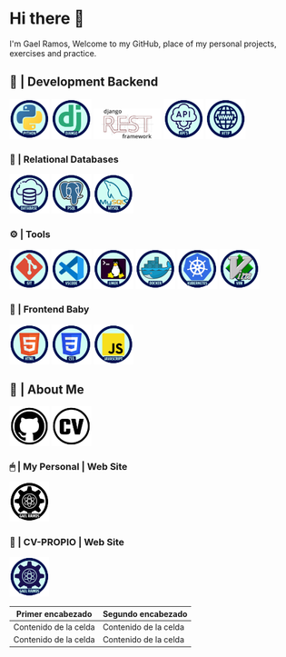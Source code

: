 # Hi there 👋
I'm Gael Ramos, Welcome to my GitHub, place of my personal projects, exercises and practice.

## 🐍 | Development Backend 
<code><img width="70" src="https://raw.githubusercontent.com/esgaelramos/esgaelramos/main/PYTHON.svg"></code>
<code><img width="70" src="https://raw.githubusercontent.com/esgaelramos/esgaelramos/main/DJANGO.svg"></code>
<code><img width="120" src="https://raw.githubusercontent.com/esgaelramos/esgaelramos/main/rest.png"></code> 
<code><img width="70" src="https://raw.githubusercontent.com/esgaelramos/esgaelramos/main/API'S.svg"></code>
<code><img width="70" src="https://raw.githubusercontent.com/esgaelramos/esgaelramos/main/http.png"></code>

### 💾 | Relational Databases
<code><img width="70" src="https://raw.githubusercontent.com/esgaelramos/esgaelramos/main/DATABASE.svg"></code>
<code><img width="70" src="https://raw.githubusercontent.com/esgaelramos/esgaelramos/main/PSQL.svg"></code>
<code><img width="70" src="https://raw.githubusercontent.com/esgaelramos/esgaelramos/main/MYSQL.svg"></code>

### ⚙ | Tools
<code><img width="70" src="https://raw.githubusercontent.com/esgaelramos/esgaelramos/main/GIT.svg"></code>
<code><img width="70" src="https://raw.githubusercontent.com/esgaelramos/esgaelramos/main/vscode.png"></code>
<code><img width="70" src="https://raw.githubusercontent.com/esgaelramos/esgaelramos/main/LINUX.svg"></code>
<code><img width="70" src="https://raw.githubusercontent.com/esgaelramos/esgaelramos/main/DOCKER.svg"></code>
<code><img width="70" src="https://raw.githubusercontent.com/esgaelramos/esgaelramos/main/kuber.png"></code>
<code><img width="70" src="https://raw.githubusercontent.com/esgaelramos/esgaelramos/main/vim.png"></code>

### 🍼 | Frontend Baby
<code><img width="70" src="https://raw.githubusercontent.com/esgaelramos/esgaelramos/main/HTML.svg"></code>
<code><img width="70" src="https://raw.githubusercontent.com/esgaelramos/esgaelramos/main/CSS.svg"></code>
<code><img width="70" src="https://raw.githubusercontent.com/esgaelramos/esgaelramos/main/JS.svg"></code>

## 🤔 | About Me
<code>[<img width="70" src="https://raw.githubusercontent.com/esgaelramos/esgaelramos/main/github.svg">](https://github.com/esgaelramos)</code>
<code>[<img width="70" src="https://raw.githubusercontent.com/esgaelramos/esgaelramos/main/cv.svg">](https://esgaelramos.xyz/assets/CV-Gael-Ramos-Backend.pdf)</code>
### 🖱 | My Personal | Web Site 
<code>[<img width="70" src="https://raw.githubusercontent.com/esgaelramos/esgaelramos/main/assets/x.svg">](https://esgaelramos.xyz)</code>
### 📁 | CV-PROPIO | Web Site 
<code>[<img width="70" src="https://raw.githubusercontent.com/esgaelramos/esgaelramos/main/myweb.png">](https://cvpropio.com)</code>

| Primer encabezado | Segundo encabezado |
| ------------- | ------------- |
| Contenido de la celda  | Contenido de la celda  |
| Contenido de la celda  | Contenido de la celda  |



<!--
**esgaelramos/esgaelramos** is a ✨ _special_ ✨ repository because its `README.md` (this file) appears on your GitHub profile.

Here are some ideas to get you started:

- 🔭 I’m currently working on ...
- 🌱 I’m currently learning ...
- 👯 I’m looking to collaborate on ...
- 🤔 I’m looking for help with ...
- 💬 Ask me about ...
- 📫 How to reach me: ...
- 😄 Pronouns: ...
- ⚡ Fun fact: ...
# 🤔 | Programming
![alt text](https://upload.wikimedia.org/wikipedia/commons/thumb/e/e0/Git-logo.svg/1280px-Git-logo.svg.png)

-->
